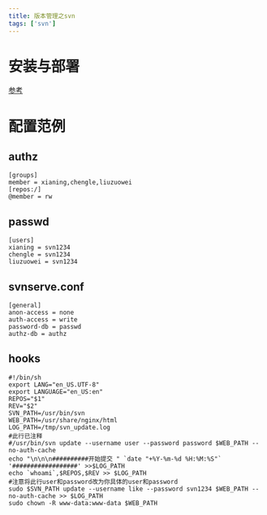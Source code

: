 ```yaml
---
title: 版本管理之svn
tags: ['svn']
---
```

# 安装与部署
[参考][1]

# 配置范例
## authz
```
[groups]
member = xianing,chengle,liuzuowei
[repos:/]
@member = rw
```
## passwd
```
[users]
xianing = svn1234
chengle = svn1234
liuzuowei = svn1234
```
## svnserve.conf
```
[general]
anon-access = none
auth-access = write
password-db = passwd
authz-db = authz
```
## hooks
```shell
#!/bin/sh
export LANG="en_US.UTF-8"
export LANGUAGE="en_US:en"
REPOS="$1"
REV="$2"
SVN_PATH=/usr/bin/svn
WEB_PATH=/usr/share/nginx/html
LOG_PATH=/tmp/svn_update.log
#此行已注释
#/usr/bin/svn update --username user --password password $WEB_PATH --no-auth-cache
echo "\n\n\n##########开始提交 " `date "+%Y-%m-%d %H:%M:%S"` '##################' >>$LOG_PATH
echo `whoami`,$REPOS,$REV >> $LOG_PATH
#注意将此行user和password改为你具体的user和password
sudo $SVN_PATH update --username like --password svn1234 $WEB_PATH --no-auth-cache >> $LOG_PATH
sudo chown -R www-data:www-data $WEB_PATH
```

[1]:https://yq.aliyun.com/articles/38802
